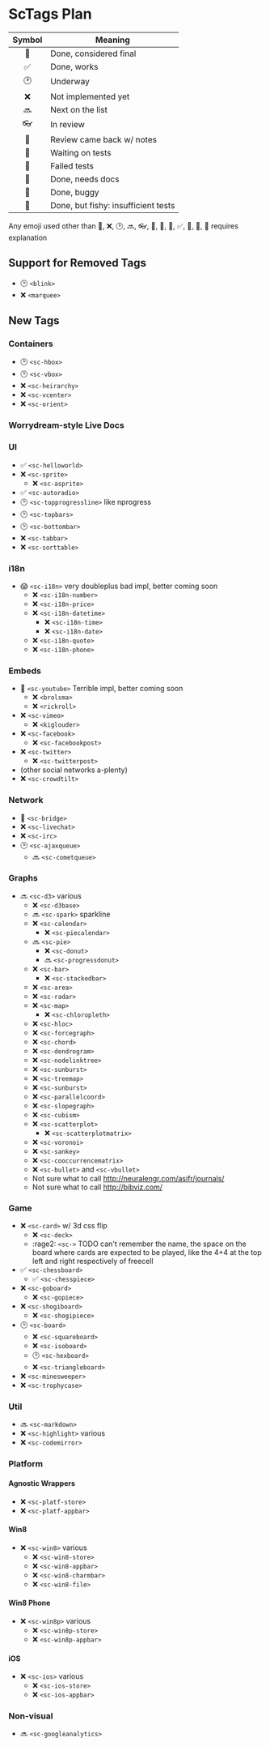 # ScTags Plan

| Symbol             | Meaning                             |
|:------------------:|-------------------------------------|
| :100:              | Done, considered final              |
| :white_check_mark: | Done, works                         |
| :clock2:           | Underway                            |
| :x:                | Not implemented yet                 |
| :soon:             | Next on the list                    |
| :eyeglasses:       | In review                           |
| :memo:             | Review came back w/ notes           |
| :game_die:         | Waiting on tests                    |
| :lemon:            | Failed tests                        |
| :pencil:           | Done, needs docs                    |
| :honeybee:         | Done, buggy                         |
| :tropical_fish:    | Done, but fishy: insufficient tests |

Any emoji used other than :100:, :x:, :clock2:, :soon:, :eyeglasses:, :memo:, :game_die:, :lemon:, :white_check_mark:, :pencil:, :honeybee:, :tropical_fish: requires explanation



## Support for Removed Tags
 - :clock2: `<blink>`
 - :x: `<marquee>`



## New Tags

### Containers
 - :clock2: `<sc-hbox>`
 - :clock2: `<sc-vbox>`
 - :x: `<sc-heirarchy>`
 - :x: `<sc-vcenter>`
 - :x: `<sc-orient>`

### Worrydream-style Live Docs

### UI
 - :white_check_mark: `<sc-helloworld>`
 - :x: `<sc-sprite>`
   - :x: `<sc-asprite>`
 - :white_check_mark: `<sc-autoradio>`
 - :clock2: `<sc-topprogressline>` like nprogress
 - :clock2: `<sc-topbars>`
 - :clock2: `<sc-bottombar>`
 - :x: `<sc-tabbar>`
 - :x: `<sc-sorttable>`

### i18n
 - :scream: `<sc-i18n>` very doubleplus bad impl, better coming soon
   - :x: `<sc-i18n-number>`
   - :x: `<sc-i18n-price>`
   - :x: `<sc-i18n-datetime>`
     - :x: `<sc-i18n-time>`
     - :x: `<sc-i18n-date>`
   - :x: `<sc-i18n-quote>`
   - :x: `<sc-i18n-phone>`

### Embeds
 - :shit: `<sc-youtube>` Terrible impl, better coming soon
   - :x: `<brolsma>`
   - :x: `<rickroll>`
 - :x: `<sc-vimeo>`
   - :x: `<kiglouder>`
 - :x: `<sc-facebook>`
   - :x: `<sc-facebookpost>`
 - :x: `<sc-twitter>`
   - :x: `<sc-twitterpost>`
 - (other social networks a-plenty)
 - :x: `<sc-crowdtilt>`

### Network
 - :honeybee: `<sc-bridge>`
 - :x: `<sc-livechat>`
 - :x: `<sc-irc>`
 - :clock2: `<sc-ajaxqueue>`
   - :soon: `<sc-cometqueue>`

### Graphs
 - :soon: `<sc-d3>` various
   - :x: `<sc-d3base>`
   - :soon: `<sc-spark>` sparkline
   - :x: `<sc-calendar>`
     - :x: `<sc-piecalendar>`
   - :soon: `<sc-pie>`
     - :x: `<sc-donut>`
     - :soon: `<sc-progressdonut>`
   - :x: `<sc-bar>`
     - :x: `<sc-stackedbar>`
   - :x: `<sc-area>`
   - :x: `<sc-radar>`
   - :x: `<sc-map>`
     - :x: `<sc-chloropleth>`
   - :x: `<sc-hloc>`
   - :x: `<sc-forcegraph>`
   - :x: `<sc-chord>`
   - :x: `<sc-dendrogram>`
   - :x: `<sc-nodelinktree>`
   - :x: `<sc-sunburst>`
   - :x: `<sc-treemap>`
   - :x: `<sc-sunburst>`
   - :x: `<sc-parallelcoord>`
   - :x: `<sc-slopegraph>`
   - :x: `<sc-cubism>`
   - :x: `<sc-scatterplot>`
     - :x: `<sc-scatterplotmatrix>`
   - :x: `<sc-voronoi>`
   - :x: `<sc-sankey>`
   - :x: `<sc-cooccurrencematrix>`
   - :x: `<sc-bullet>` and `<sc-vbullet>`
   * Not sure what to call http://neuralengr.com/asifr/journals/
   * Not sure what to call http://bibviz.com/

### Game
 - :x: `<sc-card>` w/ 3d css flip
   - :x: `<sc-deck>`
   - :rage2: `<sc->` TODO can't remember the name, the space on the board where cards are expected to be played, like the 4+4 at the top left and right respectively of freecell
 - :white_check_mark: `<sc-chessboard>`
   - :white_check_mark: `<sc-chesspiece>`
 - :x: `<sc-goboard>`
   - :x: `<sc-gopiece>`
 - :x: `<sc-shogiboard>`
   - :x: `<sc-shogipiece>`
 - :clock2: `<sc-board>`
   - :x: `<sc-squareboard>`
   - :x: `<sc-isoboard>`
   - :clock2: `<sc-hexboard>`
   - :x: `<sc-triangleboard>`
 - :x: `<sc-minesweeper>`
 - :x: `<sc-trophycase>`

### Util
 - :soon: `<sc-markdown>`
 - :x: `<sc-highlight>` various
 - :x: `<sc-codemirror>`

### Platform

#### Agnostic Wrappers
 - :x: `<sc-platf-store>`
 - :x: `<sc-platf-appbar>`

#### Win8
 - :x: `<sc-win8>` various
   - :x: `<sc-win8-store>`
   - :x: `<sc-win8-appbar>`
   - :x: `<sc-win8-charmbar>`
   - :x: `<sc-win8-file>`

#### Win8 Phone
 - :x: `<sc-win8p>` various
   - :x: `<sc-win8p-store>`
   - :x: `<sc-win8p-appbar>`

#### iOS
 - :x: `<sc-ios>` various
   - :x: `<sc-ios-store>`
   - :x: `<sc-ios-appbar>`

### Non-visual
 - :soon: `<sc-googleanalytics>`
